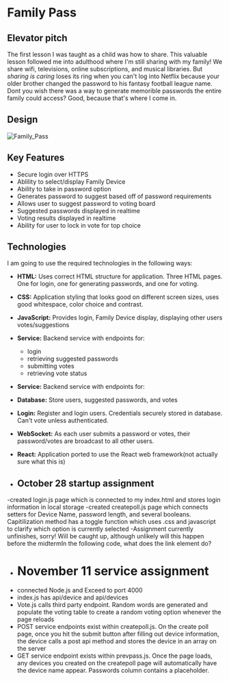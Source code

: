 # Family Pass
## **Elevator pitch**
The first lesson I was taught as a child was how to share. This valuable lesson followed me into adulthood where I'm still sharing with my family! We share wifi, televisions, online subscriptions, and musical libraries. But _sharing is caring_ loses its ring when you can't log into Netflix because your older brother changed the password to his fantasy football league name. Dont you wish there was a way to generate memorible passwords the entire family could access? Good, because that's where I come in.

## **Design**

![Family_Pass](https://github.com/adrawcoulson/startup/assets/108026507/11ad797f-e938-4042-8faf-3b5c5ecc6c53)

## **Key Features**
- Secure login over HTTPS
- Ablility to select/display Family Device
- Ability to take in password option
- Generates password to suggest based off of password requirements
- Allows user to suggest password to voting board
- Suggested passwords displayed in realtime
- Voting results displayed in realtime
- Ability for user to lock in vote for top choice

## Technologies
I am going to use the required technologies in the following ways:
- **HTML:** Uses correct HTML structure for application. Three HTML pages. One for login, one for generating passwords, and one for voting.
- **CSS:** Application styling that looks good on different screen sizes, uses good whitespace, color choice and contrast.
- **JavaScript:** Provides login, Family Device display, displaying other users votes/suggestions
- **Service:** Backend service with endpoints for:
    - login
    - retrieving suggested passwords
    - submitting votes
    - retrieving vote status
 
- **Service:** Backend service with endpoints for:
- **Database:** Store users, suggested passwords, and votes
- **Login:** Register and login users. Credentials securely stored in database. Can't vote unless authenticated.
- **WebSocket:** As each user submits a password or votes, their password/votes are broadcast to all other users. 
- **React:** Application ported to use the React web framework(not actually sure what this is)
- ## October 28 startup assignment
-created login.js page which is connected to my index.html and stores login information in local storage
-created createpoll.js page which connects setters for Device Name, password length, and several booleans. Capitilization method
has a toggle function which uses .css and javascript to clarify which option is currently selected
-Assignment currently unfinishes, sorry! Will be caught up, although unlikely will this happen before the midtermIn the following code, what does the link element do?
- # November 11 service assignment
- connected Node.js and Exceed to port 4000
- index.js has api/device and api/devices
- Vote.js calls third party endpoint. Random words are generated and populate the voting table to create a random voting option whenever the page reloads
- POST service endpoints exist within createpoll.js. On the create poll page, once you hit the submit button after filling out device information, the device calls a post api method and stores the device in an array on the server
- GET service endpoint exists within prevpass.js. Once the page loads, any devices you created on the createpoll page will automatically have the device name appear. Passwords column contains a placeholder.
